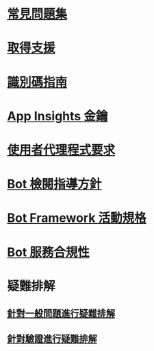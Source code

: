 # [常見問題集](../bot-service-resources-bot-framework-faq.md)
# [取得支援](../bot-service-resources-links-help.md)
# [識別碼指南](../bot-service-resources-identifiers-guide.md)
# [App Insights 金鑰](../bot-service-resources-app-insights-keys.md)
# [使用者代理程式要求](../bot-service-resources-user-agent.md)
# [Bot 檢閱指導方針](../bot-service-review-guidelines.md)
# [Bot Framework 活動規格](../bot-service-activity-spec.md)
# [Bot 服務合規性](../v4sdk/bot-service-compliance.md)
# 疑難排解
## [針對一般問題進行疑難排解](../bot-service-troubleshoot-general-problems.md)
## [針對驗證進行疑難排解](../bot-service-troubleshoot-authentication-problems.md)
